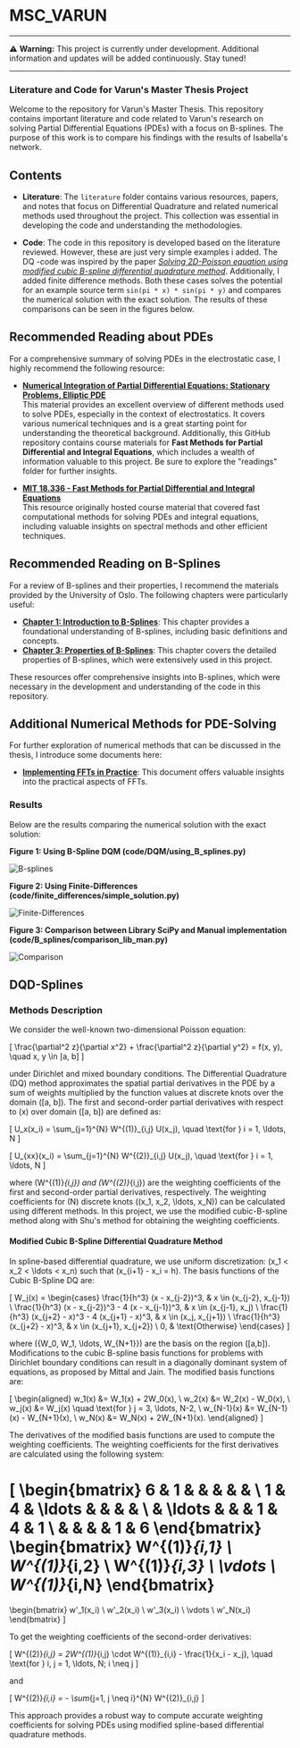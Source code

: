 # MSC_VARUN
---

:warning: **Warning:** This project is currently under development. Additional information and updates will be added continuously. Stay tuned!

---
### Literature and Code for Varun's Master Thesis Project

Welcome to the repository for Varun's Master Thesis. This repository contains important literature and code related to Varun's research on solving Partial Differential Equations (PDEs) with a focus on B-splines. The purpose of this work is to compare his findings with the results of Isabella's network.

## Contents

- **Literature**: The `literature` folder contains various resources, papers, and notes that focus on Differential Quadrature and related numerical methods used throughout the project. This collection was essential in developing the code and understanding the methodologies.

- **Code**: The code in this repository is developed based on the literature reviewed. However, these are  just very simple examples i added.
The DQ -code was inspired by the paper [*Solving 2D-Poisson equation using modified cubic B-spline differential quadrature method*](https://www.sciencedirect.com/science/article/pii/S2090447917301521). Additionally, I added finite difference methods.
Both these cases solves the potential for an example source term `sin(pi * x) * sin(pi * y)` and compares the numerical solution with the exact solution. The results of these comparisons can be seen in the figures below.

## Recommended Reading about PDEs

For a comprehensive summary of solving PDEs in the electrostatic case, I highly recommend the following resource:

- **[Numerical Integration of Partial Differential Equations: Stationary Problems, Elliptic PDE](https://www.mps.mpg.de/phd/numerical-integration-partial-differential-equations-stationary-problems-elliptic-pde)**  
  This material provides an excellent overview of different methods used to solve PDEs, especially in the context of electrostatics. It covers various numerical techniques and is a great starting point for understanding the theoretical background.
Additionally, this GitHub repository contains course materials for **Fast Methods for Partial Differential and Integral Equations**, which includes a wealth of information valuable to this project. Be sure to explore the "readings" folder for further insights.

- **[MIT 18.336 - Fast Methods for Partial Differential and Integral Equations](https://github.com/mitmath/18336/tree/master)**  
  This resource originally hosted course material that covered fast computational methods for solving PDEs and integral equations, including valuable insights on spectral methods and other efficient techniques.

## Recommended Reading on B-Splines

For a review of B-splines and their properties, I recommend the materials provided by the University of Oslo. The following chapters were particularly useful:

- **[Chapter 1: Introduction to B-Splines](https://www.uio.no/studier/emner/matnat/ifi/nedlagte-emner/INF-MAT5340/v07/undervisningsmateriale/kap1.pdf)**: This chapter provides a foundational understanding of B-splines, including basic definitions and concepts.
- **[Chapter 3: Properties of B-Splines](https://www.uio.no/studier/emner/matnat/ifi/nedlagte-emner/INF-MAT5340/v07/undervisningsmateriale/kap3.pdf)**: This chapter covers the detailed properties of B-splines, which were extensively used in this project.

These resources offer comprehensive insights into B-splines, which were necessary in the development and understanding of the code in this repository.


## Additional Numerical Methods for PDE-Solving

For further exploration of numerical methods that can be discussed in the thesis, I introduce some documents here:

- **[Implementing FFTs in Practice](https://www.csd.uwo.ca/~mmorenom/CS433-CS9624/Resources/Implementing_FFTs_in_Practice.pdf)**: This document offers valuable insights into the practical aspects of FFTs.


### Results

Below are the results comparing the numerical solution with the exact solution:

**Figure 1: Using B-Spline DQM (code/DQM/using_B_splines.py)**

![B-splines](Figures/B_spline_DQ.png)

**Figure 2: Using Finite-Differences (code/finite_differences/simple_solution.py)**

![Finite-Differences](Figures/fin_dir.png)

**Figure 3: Comparison between Library SciPy and Manual implementation (code/B_splines/comparison_lib_man.py)**

![Comparison](Figures/comp_lib_man.png)

## DQD-Splines

### Methods Description

We consider the well-known two-dimensional Poisson equation:

\[
\frac{\partial^2 z}{\partial x^2} + \frac{\partial^2 z}{\partial y^2} = f(x, y), \quad x, y \in [a, b]
\]

under Dirichlet and mixed boundary conditions. The Differential Quadrature (DQ) method approximates the spatial partial derivatives in the PDE by a sum of weights multiplied by the function values at discrete knots over the domain \([a, b]\). The first and second-order partial derivatives with respect to \(x\) over domain \([a, b]\) are defined as:

\[
U_x(x_i) = \sum_{j=1}^{N} W^{(1)}_{i,j} U(x_j), \quad \text{for } i = 1, \ldots, N
\]

\[
U_{xx}(x_i) = \sum_{j=1}^{N} W^{(2)}_{i,j} U(x_j), \quad \text{for } i = 1, \ldots, N
\]

where \(W^{(1)}_{i,j}\) and \(W^{(2)}_{i,j}\) are the weighting coefficients of the first and second-order partial derivatives, respectively. The weighting coefficients for \(N\) discrete knots \((x_1, x_2, \ldots, x_N)\) can be calculated using different methods. In this project, we use the modified cubic-B-spline method along with Shu's method for obtaining the weighting coefficients.

#### Modified Cubic B-Spline Differential Quadrature Method

In spline-based differential quadrature, we use uniform discretization: \(x_1 < x_2 < \ldots < x_n\) such that \(x_{i+1} - x_i = h\). The basis functions of the Cubic B-Spline DQ are:

\[
W_j(x) = 
\begin{cases} 
\frac{1}{h^3} (x - x_{j-2})^3, & x \in (x_{j-2}, x_{j-1}) \\
\frac{1}{h^3} (x - x_{j-2})^3 - 4 (x - x_{j-1})^3, & x \in (x_{j-1}, x_j) \\
\frac{1}{h^3} (x_{j+2} - x)^3 - 4 (x_{j+1} - x)^3, & x \in (x_j, x_{j+1}) \\
\frac{1}{h^3} (x_{j+2} - x)^3, & x \in (x_{j+1}, x_{j+2}) \\
0, & \text{Otherwise}
\end{cases}
\]

where \(\{W_0, W_1, \ldots, W_{N+1}\}\) are the basis on the region \([a,b]\). Modifications to the cubic B-spline basis functions for problems with Dirichlet boundary conditions can result in a diagonally dominant system of equations, as proposed by Mittal and Jain. The modified basis functions are:

\[
\begin{aligned}
w_1(x) &= W_1(x) + 2W_0(x), \\
w_2(x) &= W_2(x) - W_0(x), \\
w_j(x) &= W_j(x) \quad \text{for } j = 3, \ldots, N-2, \\
w_{N-1}(x) &= W_{N-1}(x) - W_{N+1}(x), \\
w_N(x) &= W_N(x) + 2W_{N+1}(x).
\end{aligned}
\]

The derivatives of the modified basis functions are used to compute the weighting coefficients. The weighting coefficients for the first derivatives are calculated using the following system:

\[
\begin{bmatrix}
6 & 1 & & & & & \\
1 & 4 & \ldots & & & & \\
& \ldots & & & 1 & 4 & 1 \\
& & & & 1 & 6
\end{bmatrix}
\begin{bmatrix}
W^{(1)}_{i,1} \\
W^{(1)}_{i,2} \\
W^{(1)}_{i,3} \\
\vdots \\
W^{(1)}_{i,N}
\end{bmatrix}
=
\begin{bmatrix}
w'_1(x_i) \\
w'_2(x_i) \\
w'_3(x_i) \\
\vdots \\
w'_N(x_i)
\end{bmatrix}
\]

To get the weighting coefficients of the second-order derivatives:

\[
W^{(2)}_{i,j} = 2W^{(1)}_{i,j} \cdot W^{(1)}_{i,i} - \frac{1}{x_i - x_j}, \quad \text{for } i, j = 1, \ldots, N; i \neq j
\]

and

\[
W^{(2)}_{i,i} = - \sum_{j=1, j \neq i}^{N} W^{(2)}_{i,j}
\]

This approach provides a robust way to compute accurate weighting coefficients for solving PDEs using modified spline-based differential quadrature methods.


